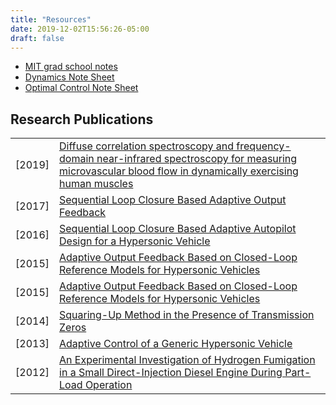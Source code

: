 ```yaml
---
title: "Resources"
date: 2019-12-02T15:56:26-05:00
draft: false
---
```


* <a href="../mit-notes.pdf" target="_blank">MIT grad school notes</a>
* <a href="../dynamics-note-sheet.pdf" target="_blank">Dynamics Note Sheet</a>
* <a href="../optimal-control-note-sheet.pdf" target="_blank">Optimal Control Note Sheet</a>

## Research Publications

<table>
  <tr>
    <td>
      [2019]
    </td>
    <td>
      <a href="https://www.physiology.org/doi/abs/10.1152/japplphysiol.00324.2019" target="_blank">
        Diffuse correlation spectroscopy and frequency-domain near-infrared spectroscopy for measuring microvascular blood flow in dynamically exercising human muscles
      </a>
    </td>
  </tr>
  <tr>
    <td>
      [2017]
    </td>
    <td>
      <a href="../research/sequential-journal-2017.pdf" target="_blank">
        Sequential Loop Closure Based Adaptive Output Feedback
      </a>
    </td>
  </tr>
  <tr>
    <td>
      [2016]
    </td>
    <td>
      <a href="../research/sequential-conf-2016.pdf" target="_blank">
        Sequential Loop Closure Based Adaptive Autopilot Design for a Hypersonic Vehicle
      </a>
    </td>
  </tr>
  <tr>
    <td>
      [2015]
    </td>
    <td>
      <a href="../research/output-journal-2015.pdf" target="_blank">
        Adaptive Output Feedback Based on Closed-Loop Reference Models for Hypersonic Vehicles
      </a>
    </td>
  </tr>
  <tr>
    <td>
      [2015]
    </td>
    <td>
      <a href="../research/output-conf-2015.pdf" target="_blank">
        Adaptive Output Feedback Based on Closed-Loop Reference Models for Hypersonic Vehicles
      </a>
    </td>
  </tr>
  <tr>
    <td>
      [2014]
    </td>
    <td>
      <a href="https://doi.org/10.3182/20140824-6-ZA-1003.02658" target="_blank">
        Squaring-Up Method in the Presence of Transmission Zeros
      </a>
    </td>
  </tr>
  <tr>
    <td>
      [2013]
    </td>
    <td>
      <a href="../research/adaptive-2013.pdf" target="_blank">
        Adaptive Control of a Generic Hypersonic Vehicle
      </a>
    </td>
  </tr>
  <tr>
    <td>
      [2012]
    </td>
    <td>
      <a href="https://doi.org/10.1115/ICEF2011-60020" target="_blank">
        An Experimental Investigation of Hydrogen Fumigation in a Small Direct-Injection Diesel Engine During Part-Load Operation
      </a>
    </td>
  </tr>
</table>
